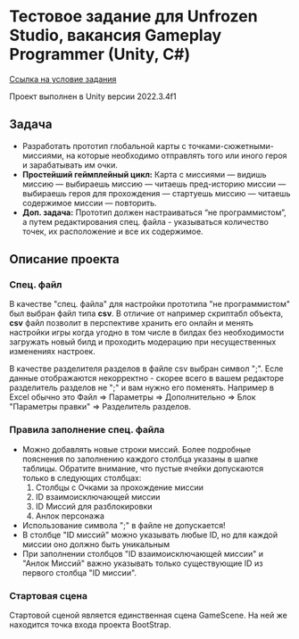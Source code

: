 # Тестовое задание для Unfrozen Studio, вакансия **Gameplay Programmer (Unity, C#)**

[Ссылка на условие задания](https://unfrozen.notion.site/Gameplay-Programmer-Unity-C-8ec30a4e89a149dabdf40414a58c6ef3)

Проект выполнен в Unity версии 2022.3.4f1

## Задача

- Разработать прототип глобальной карты с точками-сюжетными-миссиями, на которые необходимо отправлять того или иного героя и зарабатывать им очки.
- **Простейший геймплейный цикл:** Карта с миссиями — видишь миссию — выбираешь миссию — читаешь пред-историю миссии — выбираешь героя для прохождения — стартуешь миссию — читаешь содержимое миссии — повторить.
- **Доп. задача:** Прототип должен настраиваться “не программистом”, а путем редактирования спец. файла - указываться количество точек, их расположение и все их содержимое.

## Описание проекта

### Спец. файл
В качестве "спец. файла" для настройки прототипа "не программистом" был выбран файл типа **csv**. В отличие от например скриптабл объекта, **csv** файл позволит в перспективе хранить его онлайн и менять настройки игры когда угодно в том числе в билдах без необходимости загружать новый билд и проходить модерацию при несущественных изменениях настроек.

В качестве разделителя разделов в файле csv выбран символ ";". Есле данные отображаются некорректно - скорее всего в вашем редакторе разделитель разделов не ";" и вам нужно его поменять. Например в Excel обычно это Файл => Параметры => Дополнительно => Блок "Параметры правки" => Разделитель разделов.

### Правила заполнение спец. файла
- Можно добавлять новые строки миссий. Более подробные пояснения по заполнению каждого столбца указаны в шапке таблицы. Обратите внимание, что пустые ячейки допускаются только в следующих столбцах:
    1. Столбцы с Очками за прохождение миссии
    2. ID взаимоисключающей миссии
    3. ID Миссий для разблокировки
    4. Анлок персонажа
- Использование символа ";" в файле не допускается!
- В столбце "ID миссий" можно указывать любые ID, но для каждой миссии оно должно быть уникальным
- При заполнении столбцов "ID взаимоисключающей миссии" и "Анлок Миссий" важно указывать только существующие ID из первого столбца "ID миссии".

### Стартовая сцена
Стартовой сценой является единственная сцена GameScene. На ней же находится точка входа проекта BootStrap.